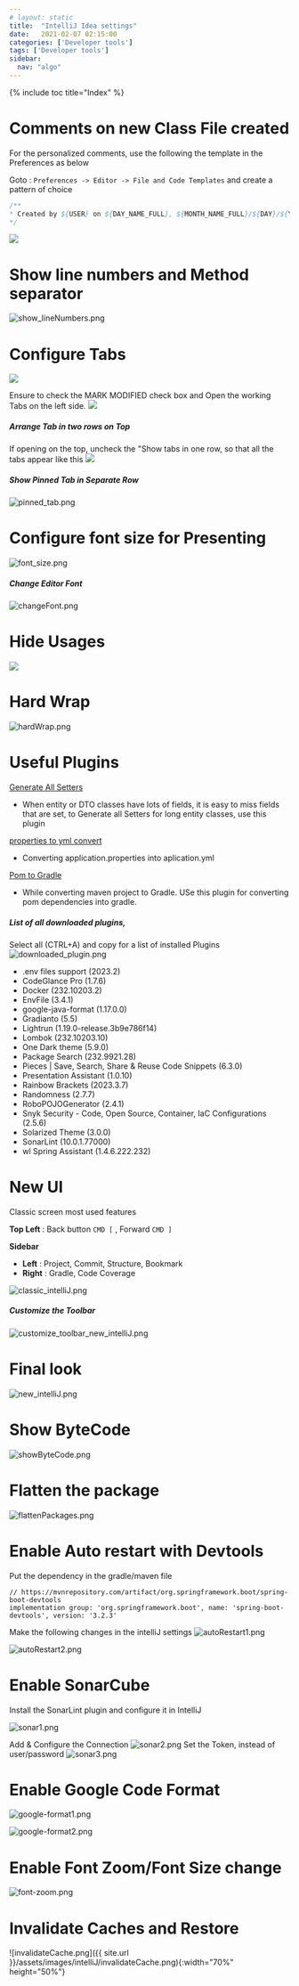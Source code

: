 ```yaml
---
# layout: static
title:  "IntelliJ Idea settings"
date:   2021-02-07 02:15:00
categories: ['Developer tools']
tags: ['Developer tools']
sidebar:
  nav: "algo"
---
```


{% include toc title="Index" %}

# Comments on new Class File created

For the personalized comments, use the following the template in the Preferences
as below

Goto : `Preferences -> Editor -> File and Code Templates` and create a pattern
of choice

```java
/**
* Created by ${USER} on ${DAY_NAME_FULL}, ${MONTH_NAME_FULL}/${DAY}/${YEAR} at ${TIME}
*/
```

![](/assets/images/intelliJ/intelliJ.png)

# Show line numbers and Method separator

![show_lineNumbers.png](..%2F..%2Fassets%2Fimages%2FintelliJ%2Fshow_lineNumbers.png)

# Configure Tabs

![](/assets/images/intelliJ/2lineTabs.png)

Ensure to check the MARK MODIFIED check box and Open the working Tabs on the
left side.
![](/assets/images/intelliJ/tabsLeft.png)

##### Arrange Tab in two rows on Top

If opening on the top, uncheck the "Show tabs in one row, so that all the tabs
appear like this
![](/assets/images/intelliJ/oneRowTab.png)

##### Show Pinned Tab in Separate Row

![pinned_tab.png](..%2F..%2Fassets%2Fimages%2FintelliJ%2Fpinned_tab.png)

# Configure font size for Presenting

![font_size.png](..%2F..%2Fassets%2Fimages%2FintelliJ%2Ffont_size.png)

##### Change Editor Font

![changeFont.png](..%2F..%2Fassets%2Fimages%2FintelliJ%2FchangeFont.png)

# Hide Usages

![](/assets/images/intelliJ/hideUsages.png)

# Hard Wrap

![hardWrap.png](..%2F..%2Fassets%2Fimages%2FintelliJ%2FhardWrap.png)

# Useful Plugins

[Generate All Setters](https://plugins.jetbrains.com/plugin/9360-generateallsetter)

* When entity or DTO classes have lots of fields, it is easy to miss fields that
  are set,
  to Generate all Setters for long entity classes, use this plugin

[properties to yml convert](https://plugins.jetbrains.com/plugin/8000-properties-to-yaml-converter)

* Converting application.properties into aplication.yml

[Pom to Gradle](https://plugins.jetbrains.com/plugin/7937-gradle-dependencies-formatter)

* While converting maven project to Gradle. USe this plugin for converting pom
  dependencies into gradle.

##### List of all downloaded plugins,

Select all (CTRL+A) and copy for a list of installed Plugins
![downloaded_plugin.png](..%2F..%2Fassets%2Fimages%2FintelliJ%2Fdownloaded_plugin.png)

- .env files support (2023.2)
- CodeGlance Pro (1.7.6)
- Docker (232.10203.2)
- EnvFile (3.4.1)
- google-java-format (1.17.0.0)
- Gradianto (5.5)
- Lightrun (1.19.0-release.3b9e786f14)
- Lombok (232.10203.10)
- One Dark theme (5.9.0)
- Package Search (232.9921.28)
- Pieces | Save, Search, Share & Reuse Code Snippets (6.3.0)
- Presentation Assistant (1.0.10)
- Rainbow Brackets (2023.3.7)
- Randomness (2.7.7)
- RoboPOJOGenerator (2.4.1)
- Snyk Security - Code, Open Source, Container, IaC Configurations (2.5.6)
- Solarized Theme (3.0.0)
- SonarLint (10.0.1.77000)
- wl Spring Assistant (1.4.6.222.232)

# New UI

Classic screen most used features

**Top Left** : Back button `CMD [` , Forward `CMD ]`

**Sidebar**

* **Left** : Project, Commit, Structure, Bookmark
* **Right** : Gradle, Code Coverage

![classic_intelliJ.png](..%2F..%2Fassets%2Fimages%2FintelliJ%2Fclassic_intelliJ.png)

##### Customize the Toolbar

![customize_toolbar_new_intelliJ.png](..%2F..%2Fassets%2Fimages%2FintelliJ%2Fcustomize_toolbar_new_intelliJ.png)

# Final look

![new_intelliJ.png](..%2F..%2Fassets%2Fimages%2FintelliJ%2Fnew_intelliJ.png)

# Show ByteCode

![showByteCode.png](..%2F..%2Fassets%2Fimages%2FintelliJ%2FshowByteCode.png)

# Flatten the package

![flattenPackages.png](..%2F..%2Fassets%2Fimages%2FintelliJ%2FflattenPackages.png)

# Enable Auto restart with Devtools

Put the dependency in the gradle/maven file

```shell
// https://mvnrepository.com/artifact/org.springframework.boot/spring-boot-devtools
implementation group: 'org.springframework.boot', name: 'spring-boot-devtools', version: '3.2.3'
```

Make the following changes in the intelliJ settings
![autoRestart1.png](..%2F..%2Fassets%2Fimages%2FintelliJ%2FautoRestart1.png)

![autoRestart2.png](..%2F..%2Fassets%2Fimages%2FintelliJ%2FautoRestart2.png)

# Enable SonarCube

Install the SonarLint plugin and configure it in IntelliJ

![sonar1.png](..%2F..%2Fassets%2Fimages%2FintelliJ%2Fsonar1.png)

Add & Configure the Connection
![sonar2.png](..%2F..%2Fassets%2Fimages%2FintelliJ%2Fsonar2.png)
Set the Token, instead of user/password
![sonar3.png](..%2F..%2Fassets%2Fimages%2FintelliJ%2Fsonar3.png)

# Enable Google Code Format

![google-format1.png](..%2F..%2Fassets%2Fimages%2FintelliJ%2Fgoogle-format1.png)

![google-format2.png](..%2F..%2Fassets%2Fimages%2FintelliJ%2Fgoogle-format2.png)

# Enable Font Zoom/Font Size change

![font-zoom.png](..%2F..%2Fassets%2Fimages%2FintelliJ%2Ffont-zoom.png)


# Invalidate Caches and Restore

![invalidateCache.png]({{ site.url }}/assets/images/intelliJ/invalidateCache.png){:width="70%" height="50%"}